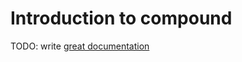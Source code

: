 # Introduction to compound

TODO: write [great documentation](http://jacobian.org/writing/what-to-write/)

